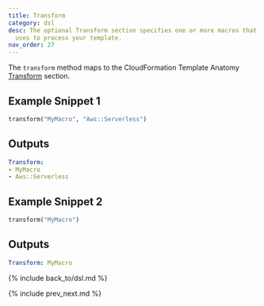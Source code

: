 ```yaml
---
title: Transform
category: dsl
desc: The optional Transform section specifies one or more macros that AWS CloudFormation
  uses to process your template.
nav_order: 27
---
```


The `transform` method maps to the CloudFormation Template Anatomy [Transform](https://docs.aws.amazon.com/AWSCloudFormation/latest/UserGuide/transform-section-structure.html) section.

## Example Snippet 1

```ruby
transform("MyMacro", "Aws::Serverless")
```

## Outputs

```yaml
Transform:
- MyMacro
- Aws::Serverless
```

## Example Snippet 2

```ruby
transform("MyMacro")
```

## Outputs

```yaml
Transform: MyMacro
```

{% include back_to/dsl.md %}

{% include prev_next.md %}
